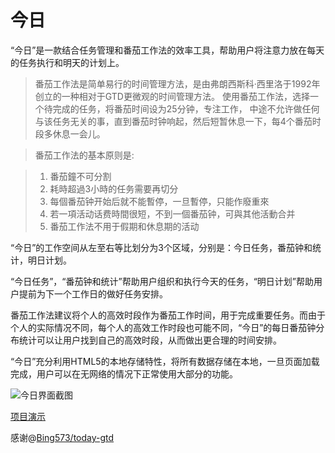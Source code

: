 # 今日

<!-- create time: 2015-04-13 17:46:55  -->

“今日”是一款结合任务管理和番茄工作法的效率工具，帮助用户将注意力放在每天的任务执行和明天的计划上。
> 番茄工作法是简单易行的时间管理方法，是由弗朗西斯科·西里洛于1992年创立的一种相对于GTD更微观的时间管理方法。
> 使用番茄工作法，选择一个待完成的任务，将番茄时间设为25分钟，专注工作，
> 中途不允许做任何与该任务无关的事，直到番茄时钟响起，然后短暂休息一下，每4个番茄时段多休息一会儿。

> 番茄工作法的基本原则是:

> 1.   番茄鐘不可分割
> 2.   耗時超過3小時的任务需要再切分
> 3.   每個番茄钟开始后就不能暫停，一旦暫停，只能作廢重來
> 4.   若一項活动话费時間很短，不到一個番茄钟，可與其他活動合并
> 5.   番茄工作法不用于假期和休息期的活动

“今日”的工作空间从左至右等比划分为3个区域，分别是：今日任务，番茄钟和统计，明日计划。

“今日任务”，“番茄钟和统计”帮助用户组织和执行今天的任务，“明日计划”帮助用户提前为下一个工作日的做好任务安排。

番茄工作法建议将个人的高效时段作为番茄工作时间，用于完成重要任务。而由于个人的实际情况不同，每个人的高效工作时段也可能不同，“今日”的每日番茄钟分布统计可以让用户找到自己的高效时段，从而做出更合理的时间安排。

“今日”充分利用HTML5的本地存储特性，将所有数据存储在本地，一旦页面加载完成，用户可以在无网络的情况下正常使用大部分的功能。

![今日界面截图](https://raw.githubusercontent.com/inchoong/go/master/Tools/today-gtd/screenshot.png "今日界面截图")

[项目演示](https://go.choong.net/Tools/today-gtd/ "今日GTD") 

感谢@[Bing573/today-gtd](https://github.com/Bing573/today-gtd)
